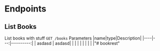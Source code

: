 # Endpoints
## List Books
List books with stuff
`GET /books`
Parameters
|name|type|Description|
|----|---:|----------:| 
|  asdasd | asdasd| |
| | | |
| | | |"# bookrest" 
